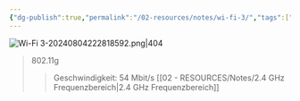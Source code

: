 ```yaml
---
{"dg-publish":true,"permalink":"/02-resources/notes/wi-fi-3/","tags":["netzwerk/wifi"],"noteIcon":"","updated":"2025-08-26T16:35:09.068+02:00"}
---
```


![Wi-Fi 3-20240804222818592.png|404](/img/user/02%20-%20RESOURCES/Files/IMG/Wi-Fi%203-20240804222818592.png)
>802.11g
>>Geschwindigkeit: 54 Mbit/s
>>[[02 - RESOURCES/Notes/2.4 GHz Frequenzbereich\|2.4 GHz Frequenzbereich]]